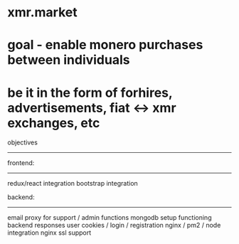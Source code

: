 # xmr.market
# goal - enable monero purchases between individuals
# be it in the form of forhires, advertisements, fiat <-> xmr exchanges, etc

objectives
*****************

frontend:
*****************
redux/react integration
bootstrap integration


backend:
*****************
email proxy for support / admin functions
mongodb setup
functioning backend responses
user cookies / login / registration
nginx / pm2 / node integration
    nginx ssl support

